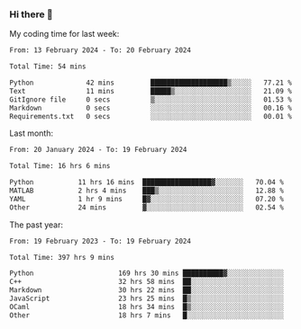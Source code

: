 ### Hi there 👋

My coding time for last week:

<!--START_SECTION:week-->

```txt
From: 13 February 2024 - To: 20 February 2024

Total Time: 54 mins

Python             42 mins         ███████████████████▒░░░░░   77.21 %
Text               11 mins         █████▒░░░░░░░░░░░░░░░░░░░   21.09 %
GitIgnore file     0 secs          ▒░░░░░░░░░░░░░░░░░░░░░░░░   01.53 %
Markdown           0 secs          ░░░░░░░░░░░░░░░░░░░░░░░░░   00.16 %
Requirements.txt   0 secs          ░░░░░░░░░░░░░░░░░░░░░░░░░   00.01 %
```

<!--END_SECTION:week-->

Last month:

<!--START_SECTION:month-->

```txt
From: 20 January 2024 - To: 19 February 2024

Total Time: 16 hrs 6 mins

Python           11 hrs 16 mins  █████████████████▓░░░░░░░   70.04 %
MATLAB           2 hrs 4 mins    ███▒░░░░░░░░░░░░░░░░░░░░░   12.88 %
YAML             1 hr 9 mins     █▓░░░░░░░░░░░░░░░░░░░░░░░   07.20 %
Other            24 mins         ▓░░░░░░░░░░░░░░░░░░░░░░░░   02.54 %
```

<!--END_SECTION:month-->

The past year:

<!--START_SECTION:year-->

```txt
From: 19 February 2023 - To: 19 February 2024

Total Time: 397 hrs 9 mins

Python                     169 hrs 30 mins ██████████▓░░░░░░░░░░░░░░   42.68 %
C++                        32 hrs 58 mins  ██░░░░░░░░░░░░░░░░░░░░░░░   08.30 %
Markdown                   30 hrs 22 mins  ██░░░░░░░░░░░░░░░░░░░░░░░   07.65 %
JavaScript                 23 hrs 25 mins  █▒░░░░░░░░░░░░░░░░░░░░░░░   05.90 %
OCaml                      18 hrs 34 mins  █▒░░░░░░░░░░░░░░░░░░░░░░░   04.68 %
Other                      18 hrs 7 mins   █░░░░░░░░░░░░░░░░░░░░░░░░   04.56 %
```

<!--END_SECTION:year-->
